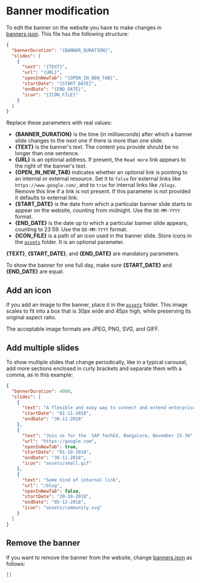 # Banner modification

To edit the banner on the website you have to make changes in [banners.json](../src/banner/banners.json). This file has the following structure:

```json
{
  "bannerDuration": "{BANNER_DURATION}",
  "slides": [
    {
      "text": "{TEXT}",
      "url": "{URL}",
      "openInNewTab": "{OPEN_IN_NEW_TAB}",
      "startDate": "{START_DATE}",
      "endDate": "{END_DATE}",
      "icon": "{ICON_FILE}"
    }
  ]
}
```

Replace these parameters with real values:

- **{BANNER_DURATION}** is the time (in milliseconds) after which a banner slide changes to the next one if there is more than one slide.
- **{TEXT}** is the banner's text. The content you provide should be no longer than one sentence.
- **{URL}** is an optional address. If present, the `Read more` link appears to the right of the banner's text.
- **{OPEN_IN_NEW_TAB}** indicates whether an optional link is pointing to an internal or external resource. Set it to `false` for external links like `https://www.google.com/`, and to `true` for internal links like `/blogs`. Remove this line if a link is not present. If this parameter is not provided it defaults to external link.
- **{START_DATE}** is the date from which a particular banner slide starts to appear on the website, counting from midnight. Use the `DD-MM-YYYY` format.
- **{END_DATE}** is the date up to which a particular banner slide appears, counting to 23:59. Use the `DD-MM-YYYY` format.
- **{ICON_FILE}** is a path of an icon used in the banner slide. Store icons in the [`assets`](../src/banner/assets) folder. It is an optional parameter.

**{TEXT}**, **{START_DATE}**, and **{END_DATE}** are mandatory parameters.

To show the banner for one full day, make sure **{START_DATE}** and **{END_DATE}** are equal.

## Add an icon

If you add an image to the banner, place it in the [`assets`](../src/banner/assets) folder. This image scales to fit into a box that is 30px wide and 45px high, while preserving its original aspect ratio.

The acceptable image formats are JPEG, PNG, SVG, and GIFF.

## Add multiple slides

To show multiple slides that change periodically, like in a typical carousel, add more sections enclosed in curly brackets and separate them with a comma, as in this example:

```json
{
  "bannerDuration": 4000,
  "slides": [
    {
      "text": "A flexible and easy way to connect and extend enterprise",
      "startDate": "01-11-2018",
      "endDate": "30-11-2018"
    },
    {
      "text": "Join us for the  SAP TechEd, Bangalore, November 25-30",
      "url": "https://google.com",
      "openInNewTab": true,
      "startDate": "01-10-2018",
      "endDate": "30-11-2018",
      "icon": "assets/small.gif"
    },
    {
      "text": "Some kind of internal link",
      "url": "/blog",
      "openInNewTab": false,
      "startDate": "20-10-2018",
      "endDate": "05-12-2018",
      "icon": "assets/community.svg"
    }
  ]
}
```

## Remove the banner

If you want to remove the banner from the website, change [banners.json](../src/banner/banners.json) as follows:

```json
[]
```
